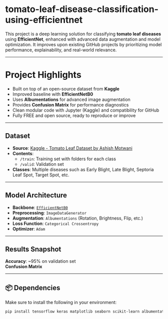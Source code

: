 # tomato-leaf-disease-classification-using-efficientnet
This project is a deep learning solution for classifying **tomato leaf diseases** using **EfficientNet**, enhanced with advanced data augmentation and model optimization. It improves upon existing GitHub projects by prioritizing model performance, explainability, and real-world relevance.

---

# Project Highlights
- Built on top of an open-source dataset from **Kaggle**
- Improved baseline with **EfficientNetB0**
- Uses **Albumentations** for advanced image augmentation
- Provides **Confusion Matrix** for performance diagnostics
- Clean modular code with Jupyter (Kaggle) and compatibility for GitHub
- Fully FREE and open source, ready to reproduce or improve

---

## Dataset
- **Source**: [Kaggle - Tomato Leaf Dataset by Ashish Motwani](https://www.kaggle.com/datasets/ashishmotwani/tomato)
- **Contents**:
  - `/train`: Training set with folders for each class
  - `/valid`: Validation set
- **Classes**: Multiple diseases such as Early Blight, Late Blight, Septoria Leaf Spot, Target Spot, etc.

---

## Model Architecture
- **Backbone**: [`EfficientNetB0`](https://keras.io/api/applications/efficientnet/)
- **Preprocessing**: `ImageDataGenerator`
- **Augmentation**: `Albumentations` (Rotation, Brightness, Flip, etc.)
- **Loss Function**: `Categorical Crossentropy`
- **Optimizer**: `Adam`

---

## Results Snapshot
**Accuracy**: ~95% on validation set  
**Confusion Matrix**

---

## 📦 Dependencies

Make sure to install the following in your environment:

```bash
pip install tensorflow keras matplotlib seaborn scikit-learn albumentations opencv-python
